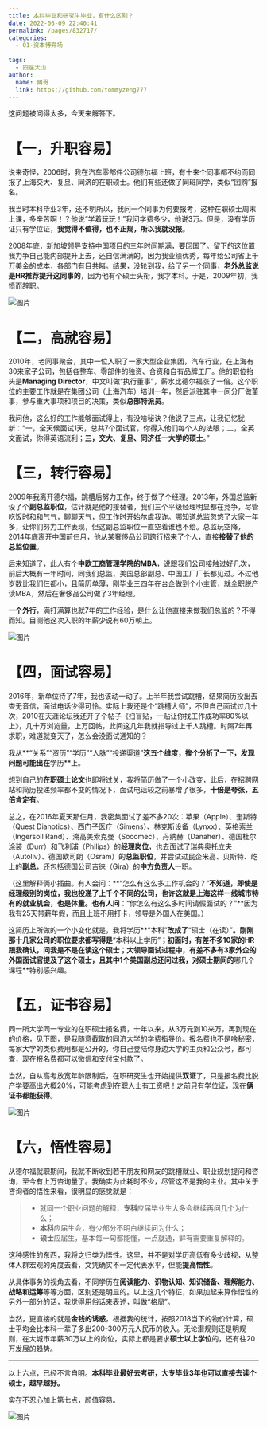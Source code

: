 ```yaml
---
title: 本科毕业和研究生毕业，有什么区别？
date: 2022-06-09 22:40:41
permalink: /pages/832717/
categories:
  - 01-资本博弈场
  
tags:
  - 四座大山 
author: 
  name: 幽哥
  link: https://github.com/tommyzeng777
---
```


这问题被问得太多，今天来解答下。

# **【一，升职容易】**

说来奇怪，2006时，我在汽车零部件公司德尔福上班，有十来个同事都不约而同报了上海交大、复旦、同济的在职硕士。他们有些还做了同班同学，类似“团购”报名。

我当时本科毕业3年，还不明所以，我问一个同事为何要报考，这种在职硕士周末上课，多辛苦啊！？他说“学着玩玩！”我问学费多少，他说3万。但是，没有学历证只有学位证，**我觉得不值得，也不正规，所以我就没报**。

2008年底，新加坡领导支持中国项目的三年时间期满，要回国了。留下的这位置我力争自己能内部提升上去，还自信满满的，因为我业绩优秀，每年给公司省上千万美金的成本，各部门有目共睹。结果，没轮到我，给了另一个同事，**老外总监说是HR推荐提升这同事的**，因为他有个硕士头衔，我才本科。于是，2009年初，我愤而辞职。

![图片](https://cdn.jsdelivr.net/gh/TommyZeng777/picgo/img/202206092241359.jpeg)

# **【二，高就容易】**

2010年，老同事聚会，其中一位入职了一家大型企业集团，汽车行业，在上海有30来家子公司，包括各整车、零部件的独资、合资和自有品牌工厂。他的职位抬头是**Managing Director**，中文叫做“执行董事”，薪水比德尔福涨了一倍。这个职位的主要工作就是在集团公司（上海汽车）培训一年，然后派驻其中一间分厂做董事，参与重大事项和项目的决策，类似**总部特派员**。

我问他，这么好的工作能够面试得上，有没啥秘诀？他说了三点，让我记忆犹新：“一，全天候面试1天，总共7个面试官，你得入他们每个人的法眼；二，全英文面试，你得英语流利；**三，交大、复旦、同济任一大学的硕士**。”



# **【三，转行容易】**

2009年我离开德尔福，跳槽后努力工作，终于做了个经理。2013年，外国总监新设了个**副总监职位**，估计就是他的接替者，我们三个平级经理明显都在竞争，尽管吃饭时和和气气，聊聊天气，但工作时开始尔虞我诈。哪知道总监忽悠了大家一年多，让你们努力工作表现，但这副总监职位一直空着谁也不给。总监玩空降，2014年底离开中国前仨月，他从某奢侈品公司跨行招来了个人，直接**接替了他的总监位置**。

后来知道了，此人有个**中欧工商管理学院的MBA**，说跟我们公司接触过好几次，前后大概有一年时间，同我们总监、美国总部副总、中国工厂厂长都见过。不过他岁数比我们仨都小，且简历单薄，刚毕业三四年在台企做到个小主管，就全职脱产读MBA，然后在奢侈品公司做了3年经理。

**一个外行**，满打满算也就7年的工作经验，是什么让他直接来做我们总监的？不得而知。目测他这次入职的年薪少说有60万朝上。

![图片](https://cdn.jsdelivr.net/gh/TommyZeng777/picgo/img/202206092241893.jpeg)

# **【四，面试容易】**

2016年，新单位待了7年，我也该动一动了。上半年我尝试跳槽，结果简历投出去杳无音信，面试电话少得可怜。实际上我还是个“跳槽大师”，不但自己面试过几十次，2010在天涯论坛我还开了个帖子《扫盲贴，一贴让你找工作成功率80%以上》，几十万浏览量，上万回帖，此间这几年我就指导过上千人跳槽。时隔7年再求职，难道就变天了，怎么会没面试通知的？

我从**“关系”“资历”“学历”“人脉”“投递渠道”**这五个维度，挨个分析了一下，发现问题可能出在**学历**上。

想到自己的**在职硕士论文**也即将过关，我将简历做了一个小改变，此后，在招聘网站和简历投递频率都不变的情况下，面试电话较之前暴增了很多，**十倍是夸张，五倍肯定有**。

总之，在2016年夏天那仨月，我密集面试了差不多20次：苹果（Apple）、奎斯特（Quest Dianotics）、西门子医疗（Simens）、林克斯设备（Lynxx）、英格索兰（Ingersoll Rand）、溯高美索克曼（Socomec）、丹纳赫（Danaher）、德国杜尔涂装（Durr）和飞利浦（Philips）的**经理岗位**，也去面试了瑞典奥托立夫（Autoliv）、德国欧司朗（Osram）的**总监职位**，并尝试过民企米高、贝斯特、屹上的**副总**，还包括德国公司吉徕（Gira）的**中方负责人**一职。

（这里解释俩小插曲。有人会问：**“怎么有这么多工作机会的？”**不知道，即使是经理级别的岗位，我也投递了上千个不同的公司，也许这就是上海这样一线城市特有的就业机会，也是体量。也有人问：**“你怎么有这么多时间请假面试的？”**因为我有25天带薪年假，而且上班不用打卡，领导是外国人在美国。）

这简历上所做的一个小变化就是，我将学历**“本科”**改成了**“硕士（在读）”**。刚刚那十几家公司的职位要求都写得是**“本科以上学历”**；初面时，有差不多10家的HR跟我确认，问我是不是在读这个硕士；大领导面试过程中，有差不多有3家外企的外国面试官提及了这个硕士，且其中1个美国副总还问过我，对硕士期间的**哪几个课程**特别感兴趣。



# **【五，证书容易】**

同一所大学同一专业的在职硕士报名费，十年以来，从3万元到10来万，再到现在的价格，见下图，是我随意截取的同济大学的学费指导价。报名费也不是啥秘密，每家大学的类似费用都是公开的，你自己登陆你身边大学的主页和公众号，都可查，现在报名费都可以微信和支付宝付款了。

当然，自从高考放宽年龄限制后，在职研究生也开始提供**双证**了，只是报名费比脱产学要高出大概20%，可能考虑到在职人士有工资吧！之前只有学位证，现在**俩证书都能获得**。

![图片](https://cdn.jsdelivr.net/gh/TommyZeng777/picgo/img/202206092241867.jpeg)

# **【六，悟性容易】**

从德尔福就职期间，我就不断收到若干朋友和网友的跳槽就业、职业规划提问和咨询，至今有上万咨询量了。我确实为此耗时不少，尽管这不是我的主业。其中关于咨询者的悟性来看，很明显的感觉就是：

> - 就同一个职业问题的解释，**专科**应届毕业生大多会继续再问几个为什么；
> - **本科**应届生会，有少部分不明白继续问为什么；
> - **硕士**应届生，基本每一句都能懂，一点就通，鲜有需要重复解释的。

这种感性的东西，我将之归类为悟性。这里，并不是对学历高低有多少歧视，从整体人群宏观的角度去看，文凭确实不一定代表水平，但能**提高悟性**。

从具体事务的视角去看，不同学历在**阅读能力、识物认知、知识储备、理解能力、战略和运筹**等等方面，区别还是明显的。以上这几个特征，如果加起来算作悟性的另外一部分的话，我觉得用俗话来表述，叫做“格局”。

当然，更直接的就是**金钱的诱惑**，根据我的统计，按照2018当下的物价计算，硕士平均会比本科一辈子多出200-300万元人民币的收入。无论潜规则还是明规则，在大城市年薪30万以上的岗位，实际上都是要求**硕士以上学位**的，还有往20万发展的趋势。

------

以上六点，已经不言自明。**本科毕业最好去考研，大专毕业3年也可以直接去读个硕士，越早越好。**

实在不忍心加上第七点，颜值容易。



![图片](https://cdn.jsdelivr.net/gh/TommyZeng777/picgo/img/202206092241589.jpeg)